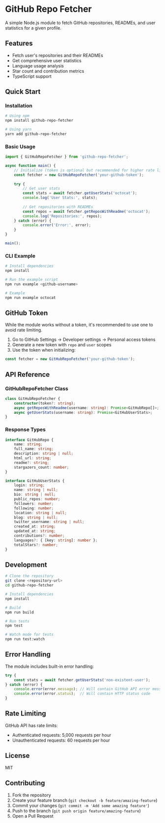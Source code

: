 # GitHub Repo Fetcher

A simple Node.js module to fetch GitHub repositories, READMEs, and user statistics for a given profile.

## Features
- Fetch user's repositories and their READMEs
- Get comprehensive user statistics
- Language usage analysis
- Star count and contribution metrics
- TypeScript support

## Quick Start

### Installation

```bash
# Using npm
npm install github-repo-fetcher

# Using yarn
yarn add github-repo-fetcher
```

### Basic Usage

```typescript
import { GitHubRepoFetcher } from 'github-repo-fetcher';

async function main() {
    // Initialize (token is optional but recommended for higher rate limits)
    const fetcher = new GitHubRepoFetcher('your-github-token');
    
    try {
        // Get user stats
        const stats = await fetcher.getUserStats('octocat');
        console.log('User Stats:', stats);
        
        // Get repositories with READMEs
        const repos = await fetcher.getReposWithReadme('octocat');
        console.log('Repositories:', repos);
    } catch (error) {
        console.error('Error:', error);
    }
}

main();
```

### CLI Example

```bash
# Install dependencies
npm install

# Run the example script
npm run example <github-username>

# Example
npm run example octocat
```

## GitHub Token

While the module works without a token, it's recommended to use one to avoid rate limiting.

1. Go to GitHub Settings → Developer settings → Personal access tokens
2. Generate a new token with `repo` and `user` scopes
3. Use the token when initializing:

```typescript
const fetcher = new GitHubRepoFetcher('your-github-token');
```

## API Reference

### GitHubRepoFetcher Class

```typescript
class GitHubRepoFetcher {
    constructor(token?: string);
    async getReposWithReadme(username: string): Promise<GitHubRepo[]>;
    async getUserStats(username: string): Promise<GitHubUserStats>;
}
```

### Response Types

```typescript
interface GitHubRepo {
    name: string;
    full_name: string;
    description: string | null;
    html_url: string;
    readme?: string;
    stargazers_count: number;
}

interface GitHubUserStats {
    login: string;
    name: string | null;
    bio: string | null;
    public_repos: number;
    followers: number;
    following: number;
    location: string | null;
    blog: string | null;
    twitter_username: string | null;
    created_at: string;
    updated_at: string;
    contributions?: number;
    languages?: { [key: string]: number };
    totalStars?: number;
}
```

## Development

```bash
# Clone the repository
git clone <repository-url>
cd github-repo-fetcher

# Install dependencies
npm install

# Build
npm run build

# Run tests
npm test

# Watch mode for tests
npm run test:watch
```

## Error Handling

The module includes built-in error handling:

```typescript
try {
    const stats = await fetcher.getUserStats('non-existent-user');
} catch (error) {
    console.error(error.message); // Will contain GitHub API error message
    console.error(error.status);  // Will contain HTTP status code
}
```

## Rate Limiting

GitHub API has rate limits:
- Authenticated requests: 5,000 requests per hour
- Unauthenticated requests: 60 requests per hour

## License

MIT

## Contributing

1. Fork the repository
2. Create your feature branch (`git checkout -b feature/amazing-feature`)
3. Commit your changes (`git commit -m 'Add some amazing feature'`)
4. Push to the branch (`git push origin feature/amazing-feature`)
5. Open a Pull Request
